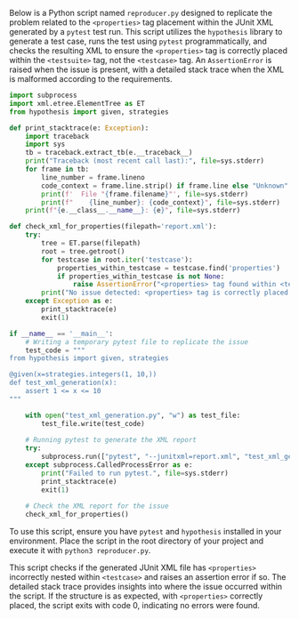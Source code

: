 Below is a Python script named `reproducer.py` designed to replicate the problem related to the `<properties>` tag placement within the JUnit XML generated by a `pytest` test run. This script utilizes the `hypothesis` library to generate a test case, runs the test using `pytest` programmatically, and checks the resulting XML to ensure the `<properties>` tag is correctly placed within the `<testsuite>` tag, not the `<testcase>` tag. An `AssertionError` is raised when the issue is present, with a detailed stack trace when the XML is malformed according to the requirements.

```python
import subprocess
import xml.etree.ElementTree as ET
from hypothesis import given, strategies

def print_stacktrace(e: Exception):
    import traceback
    import sys
    tb = traceback.extract_tb(e.__traceback__)
    print("Traceback (most recent call last):", file=sys.stderr)
    for frame in tb:
        line_number = frame.lineno
        code_context = frame.line.strip() if frame.line else "Unknown"
        print(f'  File "{frame.filename}"', file=sys.stderr)
        print(f"    {line_number}: {code_context}", file=sys.stderr)
    print(f"{e.__class__.__name__}: {e}", file=sys.stderr)

def check_xml_for_properties(filepath='report.xml'):
    try:
        tree = ET.parse(filepath)
        root = tree.getroot()
        for testcase in root.iter('testcase'):
            properties_within_testcase = testcase.find('properties')
            if properties_within_testcase is not None:
                raise AssertionError("<properties> tag found within <testcase> tag")
        print("No issue detected: <properties> tag is correctly placed.")
    except Exception as e:
        print_stacktrace(e)
        exit(1)

if __name__ == '__main__':
    # Writing a temporary pytest file to replicate the issue
    test_code = """
from hypothesis import given, strategies

@given(x=strategies.integers(1, 10,))
def test_xml_generation(x):
    assert 1 <= x <= 10
"""

    with open("test_xml_generation.py", "w") as test_file:
        test_file.write(test_code)
    
    # Running pytest to generate the XML report
    try:
        subprocess.run(["pytest", "--junitxml=report.xml", "test_xml_generation.py"], check=True)
    except subprocess.CalledProcessError as e:
        print("Failed to run pytest.", file=sys.stderr)
        print_stacktrace(e)
        exit(1)
    
    # Check the XML report for the issue
    check_xml_for_properties()
```

To use this script, ensure you have `pytest` and `hypothesis` installed in your environment. Place the script in the root directory of your project and execute it with `python3 reproducer.py`. 

This script checks if the generated JUnit XML file has `<properties>` incorrectly nested within `<testcase>` and raises an assertion error if so. The detailed stack trace provides insights into where the issue occurred within the script. If the structure is as expected, with `<properties>` correctly placed, the script exits with code 0, indicating no errors were found.